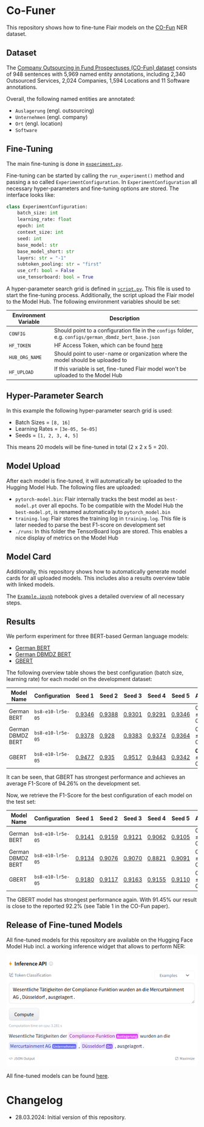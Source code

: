 # Co-Funer

This repository shows how to fine-tune Flair models on the [CO-Fun](https://arxiv.org/abs/2403.15322) NER dataset.

## Dataset

The [Company Outsourcing in Fund Prospectuses (CO-Fun) dataset](https://arxiv.org/abs/2403.15322) consists of
948 sentences with 5,969 named entity annotations, including 2,340 Outsourced Services, 2,024 Companies, 1,594 Locations
and 11 Software annotations.

Overall, the following named entities are annotated:

* `Auslagerung` (engl. outsourcing)
* `Unternehmen` (engl. company)
* `Ort` (engl. location)
* `Software`

## Fine-Tuning

The main fine-tuning is done in [`experiment.py`](experiment.py).

Fine-tuning can be started by calling the `run_experiment()` method and passing a so called `ExperimentConfiguration`.
In `ExperimentConfiguration` all necessary hyper-parameters and fine-tuning options are stored. The interface looks
like:

```python
class ExperimentConfiguration:
    batch_size: int
    learning_rate: float
    epoch: int
    context_size: int
    seed: int
    base_model: str
    base_model_short: str
    layers: str = "-1"
    subtoken_pooling: str = "first"
    use_crf: bool = False
    use_tensorboard: bool = True
```

A hyper-parameter search grid is defined in [`script.py`](script.py). This file is used to start the fine-tuning process.
Additionally, the script upload the Flair model to the Model Hub. The following environment variables should be set:

| Environment Variable | Description                                                                                              |
| -------------------- | -------------------------------------------------------------------------------------------------------- |
| `CONFIG`             | Should point to a configuration file in the `configs` folder, e.g. `configs/german_dbmdz_bert_base.json` |
| `HF_TOKEN`           | HF Access Token, which can be found [here](https://huggingface.co/settings/tokens)                       |
| `HUB_ORG_NAME`       | Should point to user-name or organization where the model should be uploaded to                          |
| `HF_UPLOAD`          | If this variable is set, fine-tuned Flair model won't be uploaded to the Model Hub                       |


## Hyper-Parameter Search

In this example the following hyper-parameter search grid is used:

* Batch Sizes = `[8, 16]`
* Learning Rates = `[3e-05, 5e-05]`
* Seeds = `[1, 2, 3, 4, 5]`

This means 20 models will be fine-tuned in total (2 x 2 x 5 = 20).

## Model Upload

After each model is fine-tuned, it will automatically be uploaded to the Hugging Model Hub. The following files are uploaded:

* `pytorch-model.bin`: Flair internally tracks the best model as `best-model.pt` over all epochs. To be compatible with the Model Hub the `best-model.pt`, is renamed automatically to `pytorch_model.bin`
* `training.log`: Flair stores the training log in `training.log`. This file is later needed to parse the best F1-score on development set
* `./runs`: In this folder the TensorBoard logs are stored. This enables a nice display of metrics on the Model Hub

## Model Card

Additionally, this repository shows how to automatically generate model cards for all uploaded models. This includes
also a results overview table with linked models.

The [`Example.ipynb`](Example.ipynb) notebook gives a detailed overview of all necessary steps.

## Results

We perform experiment for three BERT-based German language models:

* [German BERT](https://huggingface.co/google-bert/bert-base-german-cased)
* [German DBMDZ BERT](https://huggingface.co/dbmdz/bert-base-german-cased)
* [GBERT](https://huggingface.co/deepset/gbert-base)

The following overview table shows the best configuration (batch size, learning rate) for each model on the development
dataset:

| Model Name        | Configuration      | Seed 1       | Seed 2       | Seed 3       | Seed 4       | Seed 5          | Average             |
| ----------------- |--------------------|--------------|--------------|--------------|--------------|-----------------|---------------------|
| German BERT       | `bs8-e10-lr5e-05`  | [0.9346][1]  | [0.9388][2]  | [0.9301][3]  | [0.9291][4]  | [0.9346][5]     | 0.9334 ± 0.0039     |
| German DBMDZ BERT | `bs8-e10-lr5e-05`  | [0.9378][11] | [0.928][12]  | [0.9383][13] | [0.9374][14] | [0.9364][15]    | 0.9356 ± 0.0043     |
| GBERT             | `bs8-e10-lr5e-05`  | [0.9477][21] | [0.935][22]  | [0.9517][23] | [0.9443][24] | [0.9342][25]    | **0.9426** ± 0.0077 |

It can be seen, that GBERT has strongest performance and achieves an average F1-Score of 94.26% on the development set.

Now, we retrieve the F1-Score for the best configuration of each model on the test set:


| Model Name        | Configuration      | Seed 1       | Seed 2       | Seed 3       | Seed 4       | Seed 5          | Average             |
| ----------------- |--------------------|--------------|--------------|--------------|--------------|-----------------|---------------------|
| German BERT       | `bs8-e10-lr5e-05`  | [0.9141][1]  | [0.9159][2]  | [0.9121][3]  | [0.9062][4]  | [0.9105][5]     | 0.9118 ± 0.0033     |
| German DBMDZ BERT | `bs8-e10-lr5e-05`  | [0.9134][11] | [0.9076][12] | [0.9070][13] | [0.8821][14] | [0.9091][15]    | 0.9038 ± 0.0111     |
| GBERT             | `bs8-e10-lr5e-05`  | [0.9180][21] | [0.9117][22] | [0.9163][23] | [0.9155][24] | [0.9110][25]    | 0.9145 ± 0.0027     |

The GBERT model has strongest performance again. With 91.45% our result is close to the reported 92.2% (see Table 1 in
the CO-Fun paper).

[1]: https://hf.co/stefan-it/flair-co-funer-german_bert_base-bs8-e10-lr5e-05-1
[2]: https://hf.co/stefan-it/flair-co-funer-german_bert_base-bs8-e10-lr5e-05-2
[3]: https://hf.co/stefan-it/flair-co-funer-german_bert_base-bs8-e10-lr5e-05-3
[4]: https://hf.co/stefan-it/flair-co-funer-german_bert_base-bs8-e10-lr5e-05-4
[5]: https://hf.co/stefan-it/flair-co-funer-german_bert_base-bs8-e10-lr5e-05-5
[11]: https://hf.co/stefan-it/flair-co-funer-german_dbmdz_bert_base-bs8-e10-lr5e-05-1
[12]: https://hf.co/stefan-it/flair-co-funer-german_dbmdz_bert_base-bs8-e10-lr5e-05-2
[13]: https://hf.co/stefan-it/flair-co-funer-german_dbmdz_bert_base-bs8-e10-lr5e-05-3
[14]: https://hf.co/stefan-it/flair-co-funer-german_dbmdz_bert_base-bs8-e10-lr5e-05-4
[15]: https://hf.co/stefan-it/flair-co-funer-german_dbmdz_bert_base-bs8-e10-lr5e-05-5
[21]: https://hf.co/stefan-it/flair-co-funer-gbert_base-bs8-e10-lr5e-05-1
[22]: https://hf.co/stefan-it/flair-co-funer-gbert_base-bs8-e10-lr5e-05-2
[23]: https://hf.co/stefan-it/flair-co-funer-gbert_base-bs8-e10-lr5e-05-3
[24]: https://hf.co/stefan-it/flair-co-funer-gbert_base-bs8-e10-lr5e-05-4
[25]: https://hf.co/stefan-it/flair-co-funer-gbert_base-bs8-e10-lr5e-05-5

## Release of Fine-tuned Models

All fine-tuned models for this repository are available on the Hugging Face Model Hub incl. a working inference widget
that allows to perform NER:

![Inference Widget](images/inference-widget.png)

All fine-tuned models can be found [here](https://huggingface.co/models?search=flair-co-fune).

# Changelog

* 28.03.2024: Initial version of this repository.
